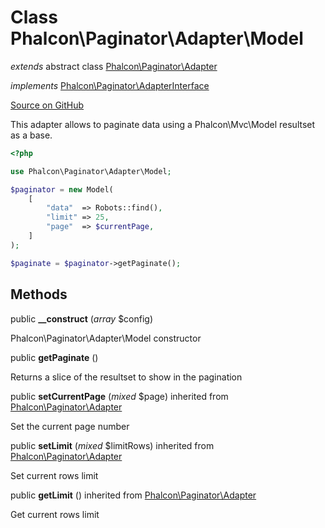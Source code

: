 # Class **Phalcon\\Paginator\\Adapter\\Model**

*extends* abstract class [Phalcon\Paginator\Adapter](/en/3.1.2/api/Phalcon_Paginator_Adapter)

*implements* [Phalcon\Paginator\AdapterInterface](/en/3.1.2/api/Phalcon_Paginator_AdapterInterface)

<a href="https://github.com/phalcon/cphalcon/blob/master/phalcon/paginator/adapter/model.zep" class="btn btn-default btn-sm">Source on GitHub</a>

This adapter allows to paginate data using a Phalcon\\Mvc\\Model resultset as a base.

```php
<?php

use Phalcon\Paginator\Adapter\Model;

$paginator = new Model(
    [
        "data"  => Robots::find(),
        "limit" => 25,
        "page"  => $currentPage,
    ]
);

$paginate = $paginator->getPaginate();

```

## Methods

public **__construct** (*array* $config)

Phalcon\\Paginator\\Adapter\\Model constructor

public **getPaginate** ()

Returns a slice of the resultset to show in the pagination

public **setCurrentPage** (*mixed* $page) inherited from [Phalcon\Paginator\Adapter](/en/3.1.2/api/Phalcon_Paginator_Adapter)

Set the current page number

public **setLimit** (*mixed* $limitRows) inherited from [Phalcon\Paginator\Adapter](/en/3.1.2/api/Phalcon_Paginator_Adapter)

Set current rows limit

public **getLimit** () inherited from [Phalcon\Paginator\Adapter](/en/3.1.2/api/Phalcon_Paginator_Adapter)

Get current rows limit